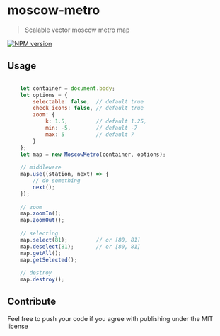 # moscow-metro
> Scalable vector moscow metro map

[![NPM version](https://badge.fury.io/js/moscow_metro.svg)](https://www.npmjs.com/package/moscow_metro)

## Usage

```javascript

    let container = document.body;
    let options = {
        selectable: false,  // default true
        check_icons: false, // default true
        zoom: {
            k: 1.5,         // default 1.25,
            min: -5,        // default -7
            max: 5          // default 7
        }
    };
    let map = new MoscowMetro(container, options);
    
    // middleware
    map.use((station, next) => {
        // do something
        next();
    });
    
    // zoom
    map.zoomIn();
    map.zoomOut();
    
    // selecting
    map.select(81);         // or [80, 81]
    map.deselect(81);       // or [80, 81] 
    map.getAll();
    map.getSelected();
    
    // destroy
    map.destroy();
```

## Contribute

Feel free to push your code if you agree with publishing under the MIT license

